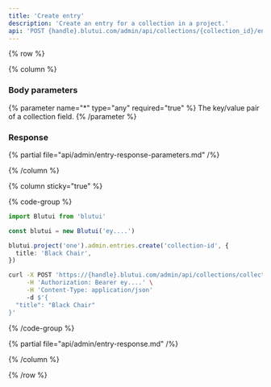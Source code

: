 ```yaml
---
title: 'Create entry'
description: 'Create an entry for a collection in a project.'
api: 'POST {handle}.blutui.com/admin/api/collections/{collection_id}/entries'
---
```


{% row %}

{% column %}
### Body parameters

{% parameter name="*" type="any" required="true" %}
The key/value pair of a collection field.
{% /parameter %}

### Response

{% partial file="api/admin/entry-response-parameters.md" /%}

{% /column %}

{% column sticky="true" %}

{% code-group %}

```ts {% process=false filename="Node.js" %}
import Blutui from 'blutui'

const blutui = new Blutui('ey....')

blutui.project('one').admin.entries.create('collection-id', {
  title: 'Black Chair',
})
```

```bash {% process=false filename="cURL" %}
curl -X POST 'https://{handle}.blutui.com/admin/api/collections/collection-id/entries' \
     -H 'Authorization: Bearer ey....' \
     -H 'Content-Type: application/json'
     -d $'{
  "title": "Black Chair"
}'
```

{% /code-group %}

{% partial file="api/admin/entry-response.md" /%}

{% /column %}

{% /row %}
